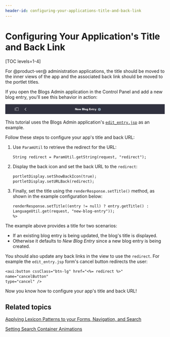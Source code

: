 ```yaml
---
header-id: configuring-your-applications-title-and-back-link
---
```


# Configuring Your Application's Title and Back Link

[TOC levels=1-4]

For @product-ver@ administration applications, the title should be moved to the 
inner views of the app and the associated back link should be moved to the 
portlet titles. 

If you open the Blogs Admin application in the Control Panel and add a new blog 
entry, you'll see this behavior in action:

![Figure 1: Adding a new blog entry displays the portlet title at the top, along with a back link.](../../../images/new-blog-entry-title.png)

This tutorial uses the Blogs Admin application's [`edit_entry.jsp`](https://github.com/liferay/liferay-portal/blob/b74496b5c450c134957347e7ebabd25dec1c763d/modules/apps/collaboration/blogs/blogs-web/src/main/resources/META-INF/resources/blogs/edit_entry.jsp)
as an example. 

Follow these steps to configure your app's title and back URL:

1.  Use `ParamUtil` to retrieve the redirect for the URL:

        String redirect = ParamUtil.getString(request, "redirect");

2.  Display the back icon and set the back URL to the `redirect`:

        portletDisplay.setShowBackIcon(true);
        portletDisplay.setURLBack(redirect);

3.  Finally, set the title using the `renderResponse.setTitle()` method, as 
    shown in the example configuration below:

        renderResponse.setTitle((entry != null) ? entry.getTitle() : 
        LanguageUtil.get(request, "new-blog-entry"));
        %>

The example above provides a title for two scenarios: 

- If an existing blog entry is being updated, the blog's title is displayed.
- Otherwise it defaults to *New Blog Entry* since a new blog entry is being created. 
 
You should also update any back links in the view to use the `redirect`. For 
example the `edit_entry.jsp` form's cancel button redirects the user:

    <aui:button cssClass="btn-lg" href="<%= redirect %>" name="cancelButton" 
    type="cancel" />

Now you know how to configure your app's title and back URL!

## Related topics

[Applying Lexicon Patterns to your Forms, Navigation, and Search](/docs/7-0/tutorials/-/knowledge_base/t/applying-lexicon-patterns-to-forms-navigation-and-search)

[Setting Search Container Animations](/docs/7-0/tutorials/-/knowledge_base/t/setting-search-container-animations)
